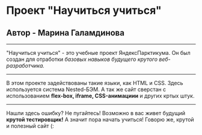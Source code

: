 # Проект "Научиться учиться"
## Автор - Марина Галамдинова
___
"Научиться учиться" - это учебные проект ЯндексПарктикума. Он был создан для отработки *базовых навыков будущего крутого веб-разработчика.*    
___
В этом проекте задействованы такие языки, как HTML и CSS.
Здесь используется система Nested-БЭМ. А так же сайт сверстан с использованием __flex-box, iframe, CSS-анимациии__ и других кртых штук.    
___
Нашли здесь ошибку? Не пугайтесь! Возможно в вас живет будущий __крутой тестировщик!__ А значит пора начать учиться! Говорю же, крутой и полезный сайт (:
